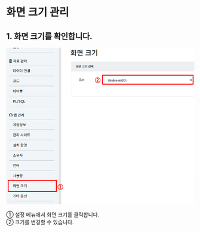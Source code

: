 # 화면 크기 관리

## 1. 화면 크기를 확인합니다.

![화면 크기를 확인합니다](/media/image292.png)

①	설정 메뉴에서 화면 크기를 클릭합니다.<br>
②	크기를 변경할 수 있습니다.
